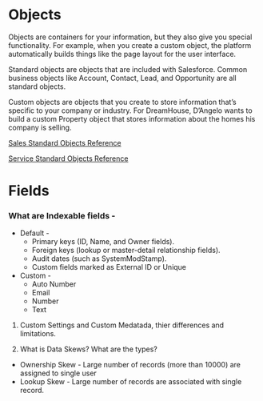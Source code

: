 # Objects
Objects are containers for your information, but they also give you special functionality. For example, when you create a custom object, the platform automatically builds things like the page layout for the user interface.

Standard objects are objects that are included with Salesforce. Common business objects like Account, Contact, Lead, and Opportunity are all standard objects.

Custom objects are objects that you create to store information that’s specific to your company or industry. For DreamHouse, D’Angelo wants to build a custom Property object that stores information about the homes his company is selling.

[Sales Standard Objects Reference](https://developer.salesforce.com/docs/atlas.en-us.object_reference.meta/object_reference/sforce_api_erd_majors.htm)

[Service Standard Objects Reference](https://developer.salesforce.com/docs/atlas.en-us.object_reference.meta/object_reference/sforce_api_erd_support.htm)


# Fields
### What are Indexable fields -
- Default -
  - Primary keys (ID, Name, and Owner fields).
  - Foreign keys (lookup or master-detail relationship fields).
  - Audit dates (such as SystemModStamp).
  - Custom fields marked as External ID or Unique
- Custom -
  - Auto Number
  - Email
  - Number
  - Text

1. Custom Settings and Custom Medatada, thier differences and limitations.

1. What is Data Skews? What are the types?
  - Ownership Skew - Large number of records (more than 10000) are assigned to single user
  - Lookup Skew - Large number of records are associated with single record.
